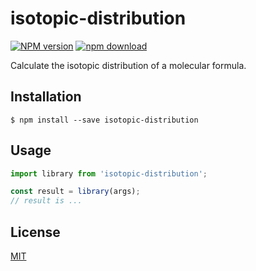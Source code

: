 # isotopic-distribution

  [![NPM version][npm-image]][npm-url]
  [![npm download][download-image]][download-url]

Calculate the isotopic distribution of a molecular formula.

## Installation

`$ npm install --save isotopic-distribution`

## Usage

```js
import library from 'isotopic-distribution';

const result = library(args);
// result is ...
```

## License

  [MIT](./LICENSE)

[npm-image]: https://img.shields.io/npm/v/isotopic-distribution.svg?style=flat-square
[npm-url]: https://www.npmjs.com/package/isotopic-distribution
[download-image]: https://img.shields.io/npm/dm/isotopic-distribution.svg?style=flat-square
[download-url]: https://www.npmjs.com/package/isotopic-distribution
